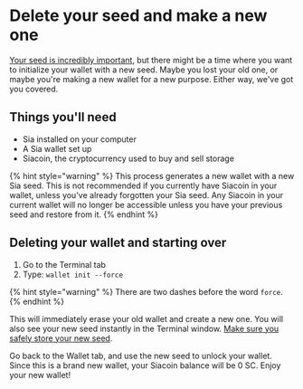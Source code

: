 # Delete your seed and make a new one

[Your seed is incredibly important](../../the-importance-of-your-seed.md), but there might be a time where you want to initialize your wallet with a new seed. Maybe you lost your old one, or maybe you're making a new wallet for a new purpose. Either way, we've got you covered.

## Things you'll need

* Sia installed on your computer
* A Sia wallet set up
* Siacoin, the cryptocurrency used to buy and sell storage

{% hint style="warning" %}
This process generates a new wallet with a new Sia seed. This is not recommended if you currently have Siacoin in your wallet, unless you've already forgotten your Sia seed. Any Siacoin in your current wallet will no longer be accessible unless you have your previous seed and restore from it.
{% endhint %}

## Deleting your wallet and starting over

1. Go to the Terminal tab
2. Type: `wallet init --force`

{% hint style="warning" %}
There are two dashes before the word `force`.
{% endhint %}

This will immediately erase your old wallet and create a new one. You will also see your new seed instantly in the Terminal window. [Make sure you safely store your new seed](../../the-importance-of-your-seed.md).

Go back to the Wallet tab, and use the new seed to unlock your wallet. Since this is a brand new wallet, your Siacoin balance will be 0 SC. Enjoy your new wallet!

